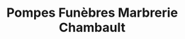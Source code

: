 ---
title: "Pompes Funèbres Marbrerie Chambault"
url: /crecy-la-chapelle/pompes-funebres-marbrerie-chambault/
shop: directeurs de funérailles
---